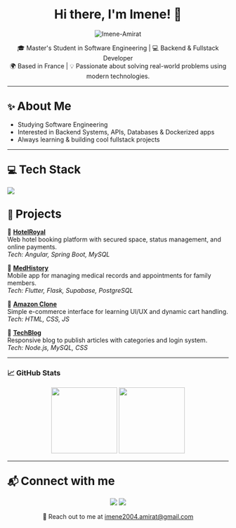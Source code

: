 <h1 align="center">Hi there, I'm Imene! 👋</h1>

<p align="center">
  <img src="https://komarev.com/ghpvc/?username=Imene-Amirat&label=Profile%20views&color=0e75b6&style=flat" alt="Imene-Amirat" />
</p>

<p align="center">
🎓 Master's Student in Software Engineering | 💻 Backend & Fullstack Developer<br>
🌍 Based in France | 💡 Passionate about solving real-world problems using modern technologies.
</p>

---
## ✨ <span style="font-size: 26px;">About Me</span>

- Studying Software Engineering
- Interested in Backend Systems, APIs, Databases & Dockerized apps
- Always learning & building cool fullstack projects

---

## 💻 <span style="font-size: 26px;">Tech Stack</span>

<p>
  <a href="https://skillicons.dev">
    <img src="https://skillicons.dev/icons?i=html,css,c,java,js,mysql,py,figma,vscode,dart,flutter,flask,git,github,nodejs,postman,scss,tailwind,spring,angular,gitlab,trello&perline=14" />
  </a>
</p>

## 📌 <span style="font-size: 26px;">Projects</span>

🔹 **[HotelRoyal](https://github.com/Imene-Amirat/hotelroyal)**  
Web hotel booking platform with secured space, status management, and online payments.  
*Tech: Angular, Spring Boot, MySQL*

🔹 **[MedHistory](https://github.com/Imene-Amirat/medhistory)**  
Mobile app for managing medical records and appointments for family members.  
*Tech: Flutter, Flask, Supabase, PostgreSQL*

🔹 **[Amazon Clone](https://github.com/Imene-Amirat/amazon-clone)**  
Simple e-commerce interface for learning UI/UX and dynamic cart handling.  
*Tech: HTML, CSS, JS*

🔹 **[TechBlog](https://github.com/Imene-Amirat/techblog)**  
Responsive blog to publish articles with categories and login system.  
*Tech: Node.js, MySQL, CSS*

---

### 📈 GitHub Stats

<p align="center">
  <img src="https://github-readme-stats.vercel.app/api?username=Imene-Amirat&show_icons=true&theme=radical" height="150">
  <img src="https://github-readme-stats.vercel.app/api/top-langs/?username=Imene-Amirat&layout=compact&theme=radical" height="150">
</p>

---

## 📬 <span style="font-size: 26px;">Connect with me</span>

<p align="center">
  <a href="https://www.facebook.com/imene.amirat.2025/" target="_blank"><img src="https://img.shields.io/badge/Facebook-1877F2?style=flat&logo=facebook&logoColor=white" /></a>
  <a href="https://www.linkedin.com/in/imene-amirat/" target="_blank"><img src="https://img.shields.io/badge/LinkedIn-0077B5?style=flat&logo=linkedin&logoColor=white" /></a>
</p>

<p align="center">
  📩 Reach out to me at <a href="mailto:imene2004.amirat@gmail.com">imene2004.amirat@gmail.com</a>
</p>
